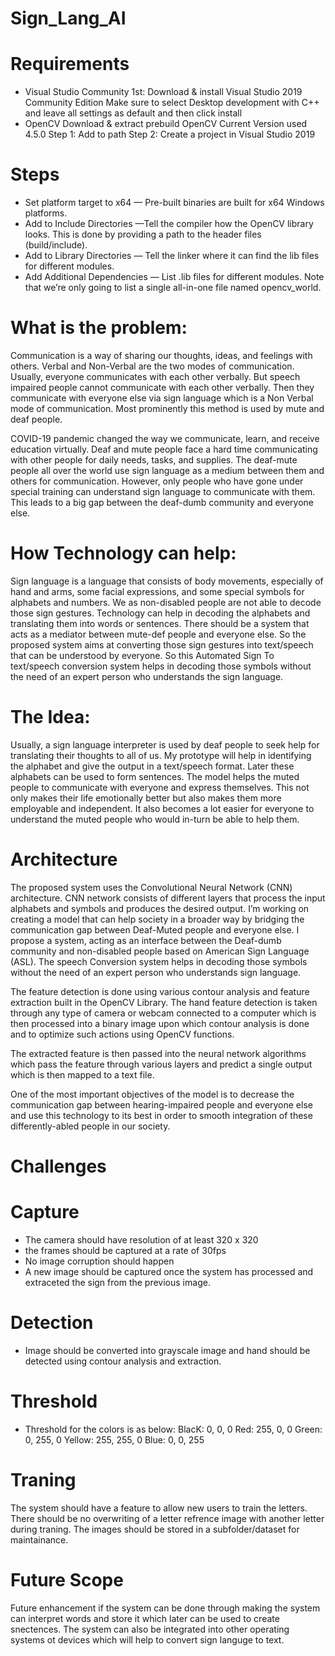 # Sign_Lang_AI

# Requirements

- Visual Studio Community
  1st: Download & install Visual Studio 2019 Community Edition
  Make sure to select Desktop development with C++ and leave all settings as default and then click install
- OpenCV
  Download & extract prebuild OpenCV Current Version used 4.5.0
  Step 1: Add to path
  Step 2: Create a project in Visual Studio 2019

# Steps

- Set platform target to x64 — Pre-built binaries are built for x64 Windows platforms.
- Add to Include Directories —Tell the compiler how the OpenCV library looks. This is done by providing a path to the header files (build/include).
- Add to Library Directories — Tell the linker where it can find the lib files for different modules.
- Add Additional Dependencies — List .lib files for different modules. Note that we’re only going to list a single all-in-one file named opencv_world.

# What is the problem:

Communication is a way of sharing our thoughts, ideas, and feelings with others. Verbal and Non-Verbal are the two modes of communication. Usually, everyone communicates with each other verbally. But speech impaired people cannot communicate with each other verbally. Then they communicate with everyone else via sign language which is a Non Verbal mode of communication. Most prominently this method is used by mute and deaf people.

COVID-19 pandemic changed the way we communicate, learn, and receive education virtually. Deaf and mute people face a hard time communicating with other people for daily needs, tasks, and supplies. The deaf-mute people all over the world use sign language as a medium between them and others for communication. However, only people who have gone under special training can understand sign language to communicate with them. This leads to a big gap between the deaf-dumb community and everyone else.

# How Technology can help:

Sign language is a language that consists of body movements, especially of hand and arms, some facial expressions, and some special symbols for alphabets and numbers. We as non-disabled people are not able to decode those sign gestures. Technology can help in decoding the alphabets and translating them into words or sentences. There should be a system that acts as a mediator between mute-def people and everyone else. So the proposed system aims at converting those sign gestures into text/speech that can be understood by everyone. So this Automated Sign To text/speech conversion system helps in decoding those symbols without the need of an expert person who understands the sign language.

# The Idea:

Usually, a sign language interpreter is used by deaf people to seek help for translating their thoughts to all of us. My prototype will help in identifying the alphabet and give the output in a text/speech format. Later these alphabets can be used to form sentences. The model helps the muted people to communicate with everyone and express themselves. This not only makes their life emotionally better but also makes them more employable and independent. It also becomes a lot easier for everyone to understand the muted people who would in-turn be able to help them.

# Architecture

The proposed system uses the Convolutional Neural Network (CNN) architecture. CNN network consists of different layers that process the input alphabets and symbols and produces the desired output. I’m working on creating a model that can help society in a broader way by bridging the communication gap between Deaf-Muted people and everyone else. I propose a system, acting as an interface between the Deaf-dumb community and non-disabled people based on American Sign Language (ASL). The speech Conversion system helps in decoding those symbols without the need of an expert person who understands sign language.

The feature detection is done using various contour analysis and feature extraction built in the OpenCV Library. The hand feature detection is taken through any type of camera or webcam connected to a computer which is then processed into a binary image upon which contour analysis is done and to optimize such actions using OpenCV functions.

The extracted feature is then passed into the neural network algorithms which pass the feature through various layers and predict a single output which is then mapped to a text file.

One of the most important objectives of the model is to decrease the communication gap between hearing-impaired people and everyone else and use this technology to its best in order to smooth integration of these differently-abled people in our society.

# Challenges

# Capture

- The camera should have resolution of at least 320 x 320
- the frames should be captured at a rate of 30fps
- No image corruption should happen
- A new image should be captured once the system has processed and extraceted the sign from the previous image.

# Detection

- Image should be converted into grayscale image and hand should be detected using contour analysis and extraction.

# Threshold

- Threshold for the colors is as below:
  BlacK: 0, 0, 0
  Red: 255, 0, 0
  Green: 0, 255, 0
  Yellow: 255, 255, 0
  Blue: 0, 0, 255

# Traning

The system should have a feature to allow new users to train the letters.  
 There should be no overwriting of a letter refrence image with another letter during traning.
The images should be stored in a subfolder/dataset for maintainance.

# Future Scope

Future enhancement if the system can be done through making the system can interpret words and store it which later can be used to create snectences. The system can also be integrated into other operating systems ot devices which will help to convert sign languge to text.
